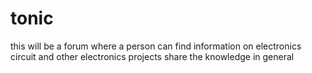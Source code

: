 # tonic
this will be a forum where a person can find information on electronics circuit and other electronics projects share the knowledge in general
